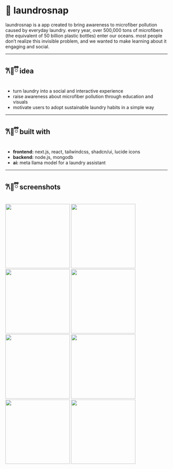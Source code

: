 # 🧺 laundrosnap
laundrosnap is a app created to bring awareness to microfiber pollution caused by everyday laundry. every year, over 500,000 tons of microfibers (the equivalent of 50 billion plastic bottles) enter our oceans. most people don’t realize this invisible problem, and we wanted to make learning about it engaging and social.

---

## 𐙚🧸ྀི idea
- turn laundry into a social and interactive experience  
- raise awareness about microfiber pollution through education and visuals  
- motivate users to adopt sustainable laundry habits in a simple way  

---

## 𐙚🧸ྀི built with
- **frontend:** next.js, react, tailwindcss, shadcn/ui, lucide icons  
- **backend:** node.js, mongodb  
- **ai:** meta llama model for a laundry assistant  

---
## 𐙚🧸ྀི screenshots

<p float="left">
  <img src="https://d112y698adiu2z.cloudfront.net/photos/production/software_photos/003/078/731/datas/original.png" width="200" />
  <img src="https://d112y698adiu2z.cloudfront.net/photos/production/software_photos/003/078/921/datas/original.png" width="200" />
  <img src="https://d112y698adiu2z.cloudfront.net/photos/production/software_photos/003/078/924/datas/original.png" width="200" />
  <img src="https://d112y698adiu2z.cloudfront.net/photos/production/software_photos/003/078/971/datas/original.png" width="200" />
  <img src="https://d112y698adiu2z.cloudfront.net/photos/production/software_photos/003/078/863/datas/original.png" width="200" />
  <img src="https://d112y698adiu2z.cloudfront.net/photos/production/software_photos/003/078/932/datas/original.png" width="200" />
  <img src="https://d112y698adiu2z.cloudfront.net/photos/production/software_photos/003/078/932/datas/original.png" width="200" />
  <img src="https://d112y698adiu2z.cloudfront.net/photos/production/software_photos/003/079/015/datas/original.png" width="200" />
</p>
